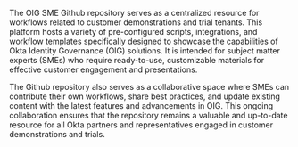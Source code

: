 The OIG SME Github repository serves as a centralized resource for workflows related to customer demonstrations and trial tenants. This platform hosts a variety of pre-configured scripts, integrations, and workflow templates specifically designed to showcase the capabilities of Okta Identity Governance (OIG) solutions. It is intended for subject matter experts (SMEs) who require ready-to-use, customizable materials for effective customer engagement and presentations.

The Github repository also serves as a collaborative space where SMEs can contribute their own workflows, share best practices, and update existing content with the latest features and advancements in OIG. This ongoing collaboration ensures that the repository remains a valuable and up-to-date resource for all Okta partners and representatives engaged in customer demonstrations and trials.
